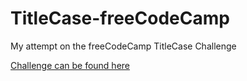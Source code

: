 # TitleCase-freeCodeCamp

My attempt on the freeCodeCamp TitleCase Challenge

[Challenge can be found here](https://www.freecodecamp.org/learn/javascript-algorithms-and-data-structures/basic-algorithm-scripting/title-case-a-sentence)